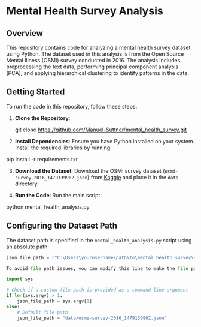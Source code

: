 # Mental Health Survey Analysis

## Overview

This repository contains code for analyzing a mental health survey dataset using Python. The dataset used in this analysis is from the Open Source Mental Illness (OSMI) survey conducted in 2016. The analysis includes preprocessing the text data, performing principal component analysis (PCA), and applying hierarchical clustering to identify patterns in the data.

## Getting Started

To run the code in this repository, follow these steps:

1. **Clone the Repository**:

   git clone https://github.com/Manuel-Suttner/mental_health_survey.git

2. **Install Dependencies**: 
Ensure you have Python installed on your system. Install the required libraries by running:

pip install -r requirements.txt

3. **Download the Dataset**: 
Download the OSMI survey dataset (`osmi-survey-2016_1479139902.json`) from [Kaggle](https://www.kaggle.com/datasets/osmi/mental-health-in-tech-2016) and place it in the `data` directory.

4. **Run the Code**: 
Run the main script:

python mental_health_analysis.py

## Configuring the Dataset Path

The dataset path is specified in the `mental_health_analysis.py` script using an absolute path:
```python
json_file_path = r"C:\Users\yourusername\path\to\mental_health_survey\osmi-survey-2016_1479139902.json"

To avoid file path issues, you can modify this line to make the file path configurable, for example:

import sys

# Check if a custom file path is provided as a command-line argument
if len(sys.argv) > 1:
    json_file_path = sys.argv[1]
else:
    # Default file path
    json_file_path = "data/osmi-survey-2016_1479139902.json"
